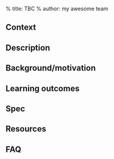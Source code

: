 % title: TBC
% author: my awesome team

## Context

## Description

## Background/motivation

## Learning outcomes

## Spec

## Resources

## FAQ
